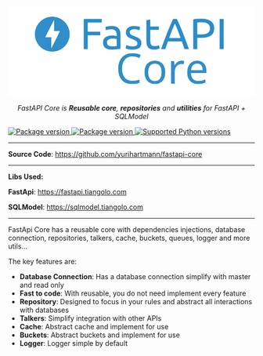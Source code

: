 <p align="center">
  <a href=""><img src="docs/assets/logo.png" alt="FastAPI"></a>
</p>
<p align="center">
    <em>FastAPI Core is <b>Reusable core</b>, <b>repositories</b> and <b>utilities</b> for FastAPI + SQLModel</em>
</p>
<p align="center">

[//]: # (<a href="https://github.com/tiangolo/fastapi/actions?query=workflow%3ATest+event%3Apush+branch%3Amaster" target="_blank">)

[//]: # (    <img src="https://github.com/tiangolo/fastapi/workflows/Test/badge.svg?event=push&branch=master" alt="Test">)

[//]: # (</a>)

[//]: # (<a href="https://coverage-badge.samuelcolvin.workers.dev/redirect/tiangolo/fastapi" target="_blank">)

[//]: # (    <img src="https://coverage-badge.samuelcolvin.workers.dev/tiangolo/fastapi.svg" alt="Coverage">)

[//]: # (</a>)
<a href="https://pypi.org/project/fastapi_core" target="_blank">
    <img src="https://img.shields.io/pypi/v/fastapi_core" alt="Package version">
</a>
<a href="https://pypi.org/project/fastapi_core" target="_blank">
    <img src="https://img.shields.io/pypi/l/fastapi_core" alt="Package version">
</a>
<a href="https://pypi.org/project/fastapi_core" target="_blank">
    <img src="https://img.shields.io/pypi/pyversions/fastapi_core.svg" alt="Supported Python versions">
</a>
</p>

---

[//]: # (**Documentation**: <a href="https://fastapi.tiangolo.com" target="_blank">https://fastapi.tiangolo.com</a>)

**Source Code**: <a href="https://github.com/yurihartmann/fastapi-core" target="_blank">https://github.com/yurihartmann/fastapi-core </a>

---

**Libs Used:**

**FastApi**: <a href="https://fastapi.tiangolo.com" target="_blank">https://fastapi.tiangolo.com</a>

**SQLModel**: <a href="https://sqlmodel.tiangolo.com" target="_blank">https://sqlmodel.tiangolo.com</a>

---

FastApi Core has a reusable core with dependencies injections, database connection, repositories, talkers, cache, buckets, queues, logger and more utils...

The key features are:

* **Database Connection**: Has a database connection simplify with master and read only
* **Fast to code**: With reusable, you do not need implement every feature
* **Repository**: Designed to focus in your rules and abstract all interactions with databases
* **Talkers**: Simplify integration with other APIs
* **Cache**: Abstract cache and implement for use
* **Buckets**: Abstract buckets and implement for use
* **Logger**: Logger simple by default